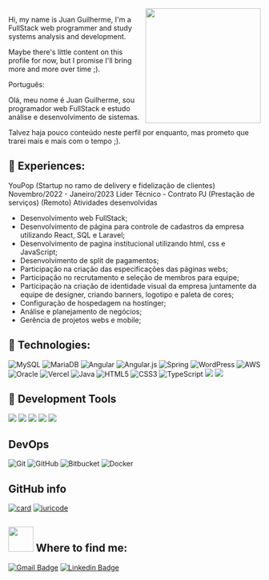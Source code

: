 
  <img align='right' src="https://media.giphy.com/media/M9gbBd9nbDrOTu1Mqx/giphy.gif" width="230">
  
<p align="left">  Hi, my name is Juan Guilherme, I'm a FullStack web programmer and study systems analysis and development.</p>
<p align="left">Maybe there's little content on this profile for now, but I promise I'll bring more and more over time ;).</p>
Português: 
<p align="left"> Olá, meu nome é Juan Guilherme, sou programador web FullStack e estudo análise e desenvolvimento de sistemas.</p>
<p align="left">Talvez haja pouco conteúdo neste perfil por enquanto, mas prometo que trarei mais e mais com o tempo ;).</p>

## 💼 Experiences:
YouPop (Startup no ramo de delivery e fidelização de clientes)
Novembro/2022 - Janeiro/2023 
Lider Técnico - Contrato PJ (Prestação de serviços) (Remoto)
Atividades desenvolvidas
- Desenvolvimento web FullStack;
- Desenvolvimento de página para controle de cadastros da empresa utilizando React, SQL e Laravel;
- Desenvolvimento de pagina institucional utilizando html, css e JavaScript;
- Desenvolvimento de split de pagamentos;
- Participação na criação das especificações das páginas webs; 
- Participação no recrutamento e seleção de membros para equipe;
- Participação na criação de identidade visual da empresa juntamente da equipe de designer, criando banners, logotipo e paleta de cores;
- Configuração de hospedagem na hostinger;
- Análise e planejamento de negócios;
- Gerência de projetos webs e mobile;

 ## 🦄 Technologies:
 

![MySQL](https://img.shields.io/badge/mysql-%2300f.svg?style=for-the-badge&logo=mysql&logoColor=white)
![MariaDB](https://img.shields.io/badge/MariaDB-003545?style=for-the-badge&logo=mariadb&logoColor=white)
![Angular](https://img.shields.io/badge/angular-%23DD0031.svg?style=for-the-badge&logo=angular&logoColor=white)
![Angular.js](https://img.shields.io/badge/angular.js-%23E23237.svg?style=for-the-badge&logo=angularjs&logoColor=white)
![Spring](https://img.shields.io/badge/spring-%236DB33F.svg?style=for-the-badge&logo=spring&logoColor=white)
![WordPress](https://img.shields.io/badge/WordPress-%23117AC9.svg?style=for-the-badge&logo=WordPress&logoColor=white)
![AWS](https://img.shields.io/badge/AWS-%23FF9900.svg?style=for-the-badge&logo=amazon-aws&logoColor=white)
![Oracle](https://img.shields.io/badge/Oracle-F80000?style=for-the-badge&logo=oracle&logoColor=white)
![Vercel](https://img.shields.io/badge/vercel-%23000000.svg?style=for-the-badge&logo=vercel&logoColor=white)
![Java](https://img.shields.io/badge/java-%23ED8B00.svg?style=for-the-badge&logo=java&logoColor=white)
![HTML5](https://img.shields.io/badge/html5-%23E34F26.svg?style=for-the-badge&logo=html5&logoColor=white)
![CSS3](https://img.shields.io/badge/css3-%231572B6.svg?style=for-the-badge&logo=css3&logoColor=white)
![TypeScript](https://img.shields.io/badge/typescript-%23007ACC.svg?style=for-the-badge&logo=typescript&logoColor=white)
<img src = "https://img.shields.io/badge/JavaScript-323330?style=for-the-badge&logo=javascript&logoColor=F7DF1E" />
<img src = "https://img.shields.io/badge/Spring_Boot-F2F4F9?style=for-the-badge&logo=spring-boot" />


 


## 💼 **Development Tools**
<p align="left">
  <img src= "https://img.shields.io/badge/VSCode-0078D4?style=for-the-badge&logo=visual%20studio%20code&logoColor=white" />
  
  <img src= "http://img.shields.io/badge/-PHPStorm-181717?style=for-the-badge&logo=phpstorm&logoColor=white" />
  
  <img src= "https://img.shields.io/badge/IntelliJ_IDEA-000000.svg?style=for-the-badge&logo=intellij-idea&logoColor=white" />
  
  <img src= "https://img.shields.io/badge/Eclipse-2C2255?style=for-the-badge&logo=eclipse&logoColor=white" />
 
  <img src= "https://img.shields.io/badge/WebStorm-000000?style=for-the-badge&logo=WebStorm&logoColor=white" />
</p>




## **DevOps**

  ![Git](https://img.shields.io/badge/-Git-333333?style=flat&logo=git)
  ![GitHub](https://img.shields.io/badge/-GitHub-333333?style=flat&logo=github)
  ![Bitbucket](https://img.shields.io/badge/-Bitbucket-333333?style=flat&logo=bitbucket)
  ![Docker](https://img.shields.io/badge/-Docker-333333?style=flat&logo=docker)
  
  
  ## **GitHub info**
  
[![card](https://github-readme-stats.vercel.app/api?username=juannaee&theme=tokyonight&show_icons=true)](https://github.com/anuraghazra/github-readme-stats)
[![iuricode](https://github-readme-stats.vercel.app/api/top-langs/?username=juannaee&hide=html&layout=compact&theme=tokyonight)](https://github.com/anuraghazra/github-readme-stats)


## <img src="https://media.giphy.com/media/VgCDAzcKvsR6OM0uWg/giphy.gif" width="50">  **Where to find me:**  

<p align="left">
  
  [![Gmail Badge](https://img.shields.io/badge/-juangsilvalemos@gmail.com-c14438?style=flat-square&logo=Gmail&logoColor=white&link=mailto:juangsilvalemos@gmail.com)](mailto:juangsilvalemos@gmail.com)
  [![Linkedin Badge](https://img.shields.io/badge/-JuanGuilherme-blue?style=flat-square&logo=Linkedin&logoColor=white&link=https://www.linkedin.com/in/juan-guilherme-silva-lemos-40b516244/)](https://www.linkedin.com/in/juan-guilherme-silva-lemos-40b516244/)
  
</p>  




